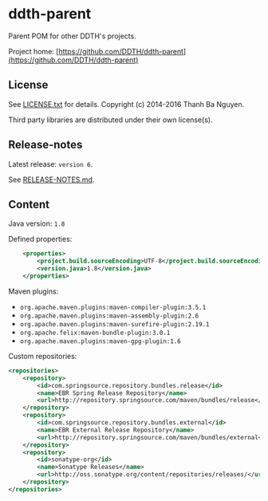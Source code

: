ddth-parent
===========

Parent POM for other DDTH's projects.

Project home:
[https://github.com/DDTH/ddth-parent](https://github.com/DDTH/ddth-parent)


## License ##

See [LICENSE.txt](LICENSE.txt) for details. Copyright (c) 2014-2016 Thanh Ba Nguyen.

Third party libraries are distributed under their own license(s).


## Release-notes ##

Latest release: `version 6`.

See [RELEASE-NOTES.md](RELEASE-NOTES.md).


## Content ##

Java version: `1.8`

Defined properties:

```xml
    <properties>
        <project.build.sourceEncoding>UTF-8</project.build.sourceEncoding>
        <version.java>1.8</version.java>
    </properties>
```

Maven plugins:

- `org.apache.maven.plugins:maven-compiler-plugin:3.5.1`
- `org.apache.maven.plugins:maven-assembly-plugin:2.6`
- `org.apache.maven.plugins:maven-surefire-plugin:2.19.1`
- `org.apache.felix:maven-bundle-plugin:3.0.1`
- `org.apache.maven.plugins:maven-gpg-plugin:1.6`

Custom repositories:

```xml
<repositories>
    <repository>
        <id>com.springsource.repository.bundles.release</id>
        <name>EBR Spring Release Repository</name>
        <url>http://repository.springsource.com/maven/bundles/release</url>
    </repository>
    <repository>
        <id>com.springsource.repository.bundles.external</id>
        <name>EBR External Release Repository</name>
        <url>http://repository.springsource.com/maven/bundles/external</url>
    </repository>
    <repository>
        <id>sonatype-org</id>
        <name>Sonatype Releases</name>
        <url>http://oss.sonatype.org/content/repositories/releases/</url>
    </repository>
</repositories>
```
